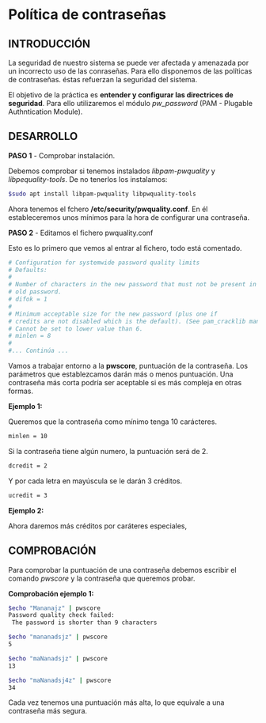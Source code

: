 # Política de contraseñas

## INTRODUCCIÓN

La seguridad de nuestro sistema se puede ver afectada y amenazada por un incorrecto uso de las conraseñas. Para ello disponemos de las políticas de contraseñas. éstas refuerzan la seguridad del sistema.

El objetivo de la práctica es **entender y configurar las directrices de seguridad**. Para ello utilizaremos el módulo *pw_password* (PAM - Plugable Authntication Module).

## DESARROLLO

**PASO 1** - Comprobar instalación.

Debemos comprobar si tenemos instalados *libpam-pwquality* y *libpequality-tools*. De no tenerlos los instalamos:

```bash
$sudo apt install libpam-pwquality libpwquality-tools
```
Ahora tenemos el fchero **/etc/security/pwquality.conf**. En él estableceremos unos mínimos para la hora de configurar una contraseña.

**PASO 2** - Editamos el fichero pwquality.conf 

Esto es lo primero que vemos al entrar al fichero, todo está comentado.

```bash
# Configuration for systemwide password quality limits
# Defaults:
#
# Number of characters in the new password that must not be present in the
# old password.
# difok = 1
#
# Minimum acceptable size for the new password (plus one if
# credits are not disabled which is the default). (See pam_cracklib manual.)
# Cannot be set to lower value than 6.
# minlen = 8
#
#... Continúa ...

```
Vamos a trabajar entorno a la **pwscore**, puntuación de la contraseña. Los parámetros que establezcamos darán más o menos puntuación. Una contraseña más corta podría ser aceptable si es más compleja en otras formas.

**Ejemplo 1:**

Queremos que la contraseña como mínimo tenga 10 carácteres.

```bash
minlen = 10
```

Si la contraseña tiene algún numero, la puntuación será de 2.

```bash
dcredit = 2
```

Y por cada letra en mayúscula se le darán 3 créditos.

```bash
ucredit = 3
```

**Ejemplo 2:**

Ahora daremos más créditos por caráteres especiales, 

## COMPROBACIÓN

Para comprobar la puntuación de una contraseña debemos escribir el comando *pwscore* y la contraseña que queremos probar.

**Comprobación ejemplo 1:**

```bash
$echo "Mananajz" | pwscore
Password quality check failed:
 The password is shorter than 9 characters

$echo "mananadsjz" | pwscore
5

$echo "maNanadsjz" | pwscore
13

$echo "maNanadsj4z" | pwscore
34
```

Cada vez tenemos una puntuación más alta, lo que equivale a una contraseña más segura.
